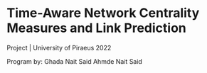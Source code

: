 # Time-Aware Network Centrality Measures and Link Prediction
Project | University of Piraeus 2022

Program by:
Ghada Nait Said
Ahmde Nait Said
